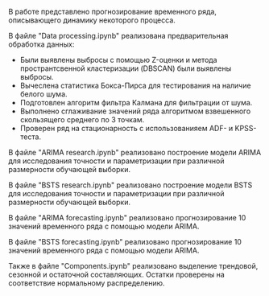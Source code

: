 В работе представлено прогнозирование временного ряда, описывающего динамику некоторого процесса.

В файле "Data processing.ipynb" реализована предварительная обработка данных:
- Были выявлены выбросы с помощью Z-оценки и метода пространтсвенной кластеризации (DBSCAN) были выявлены выбросы.
- Вычеслена статистика Бокса-Пирса для тестирования на наличие белого шума.
- Подготовлен алгоритм фильтра Калмана для фильтрации от шума.
- Выполнено сглаживание значений ряда алгоритмом взвешенного скользящего среднего по 3 точкам.
- Проверен ряд на стационарность с использованияем ADF- и KPSS- теста. 

В файле "ARIMA research.ipynb" реализовано построение модели ARIMA для исследования точности и параметризации при различной размерности обучающей выборки.

В файле "BSTS research.ipynb" реализовано построение модели BSTS для исследования точности и параметризации при различной размерности обучающей выборки.

В файле "ARIMA forecasting.ipynb" реализовано прогнозирование 10 значений временного ряда с помощью модели ARIMA. 

В файле "BSTS forecasting.ipynb" реализовано прогнозирование 10 значений временного ряда с помощью модели ARIMA.

Также в файле "Components.ipynb" реализовано выделение трендовой, сезонной и остаточной составляющих. Остатки проверены на соответствие нормальному распределению.